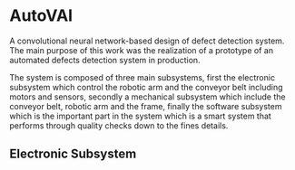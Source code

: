 # AutoVAI
A convolutional neural network-based design of defect detection system. The main purpose of this work was the realization of a prototype of an automated defects detection system in production.
  
The  system is composed of three main subsystems, first the electronic subsystem 
which control the robotic arm and the conveyor belt including motors and sensors, secondly a mechanical 
subsystem which include the conveyor belt, robotic arm and the frame, finally the software subsystem which is 
the important part in the system which is a smart system that performs through quality checks down to the fines details. 

## Electronic Subsystem

